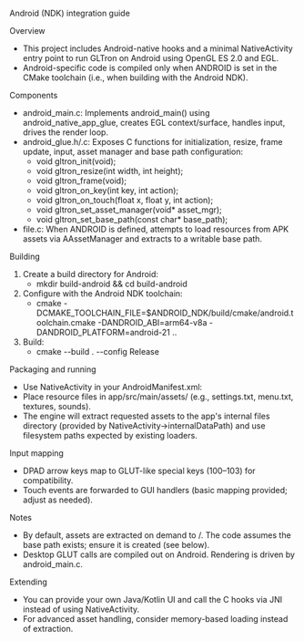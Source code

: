 Android (NDK) integration guide

Overview
- This project includes Android-native hooks and a minimal NativeActivity entry point to run GLTron on Android using OpenGL ES 2.0 and EGL.
- Android-specific code is compiled only when ANDROID is set in the CMake toolchain (i.e., when building with the Android NDK).

Components
- android_main.c: Implements android_main() using android_native_app_glue, creates EGL context/surface, handles input, drives the render loop.
- android_glue.h/.c: Exposes C functions for initialization, resize, frame update, input, asset manager and base path configuration:
  - void gltron_init(void);
  - void gltron_resize(int width, int height);
  - void gltron_frame(void);
  - void gltron_on_key(int key, int action);
  - void gltron_on_touch(float x, float y, int action);
  - void gltron_set_asset_manager(void* asset_mgr);
  - void gltron_set_base_path(const char* base_path);
- file.c: When ANDROID is defined, attempts to load resources from APK assets via AAssetManager and extracts to a writable base path.

Building
1) Create a build directory for Android:
   - mkdir build-android && cd build-android
2) Configure with the Android NDK toolchain:
   - cmake -DCMAKE_TOOLCHAIN_FILE=$ANDROID_NDK/build/cmake/android.toolchain.cmake -DANDROID_ABI=arm64-v8a -DANDROID_PLATFORM=android-21 ..
3) Build:
   - cmake --build . --config Release

Packaging and running
- Use NativeActivity in your AndroidManifest.xml:
  <application>
    <activity android:name="android.app.NativeActivity"
              android:label="gltron"
              android:configChanges="orientation|keyboardHidden|screenSize">
      <meta-data android:name="android.app.lib_name" android:value="gltron"/>
    </activity>
  </application>
- Place resource files in app/src/main/assets/ (e.g., settings.txt, menu.txt, textures, sounds).
- The engine will extract requested assets to the app's internal files directory (provided by NativeActivity->internalDataPath) and use filesystem paths expected by existing loaders.

Input mapping
- DPAD arrow keys map to GLUT-like special keys (100–103) for compatibility.
- Touch events are forwarded to GUI handlers (basic mapping provided; adjust as needed).

Notes
- By default, assets are extracted on demand to <internalDataPath>/<filename>. The code assumes the base path exists; ensure it is created (see below).
- Desktop GLUT calls are compiled out on Android. Rendering is driven by android_main.c.

Extending
- You can provide your own Java/Kotlin UI and call the C hooks via JNI instead of using NativeActivity.
- For advanced asset handling, consider memory-based loading instead of extraction.
